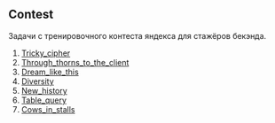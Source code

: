 ## Contest
Задачи с тренировочного контеста яндекса для стажёров бекэнда.
1. [Tricky_cipher](https://github.com/AnnaMihailovna/Contest/blob/main/tricky_cipher.py)
2. [Through_thorns_to_the_client](https://github.com/AnnaMihailovna/Contest/blob/main/through_thorns_to_the_client.py)
3. [Dream_like_this](https://github.com/AnnaMihailovna/Contest/blob/main/dream_like_this.py)
4. [Diversity](https://github.com/AnnaMihailovna/Contest/blob/main/diversity.py)
5. [New_history](https://github.com/AnnaMihailovna/Contest/blob/main/new_history.py)
6. [Table_query](https://github.com/AnnaMihailovna/Contest/blob/main/table_query.py)
7. [Cows_in_stalls]()

